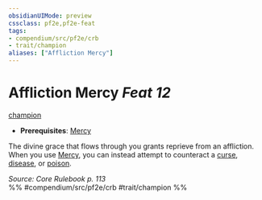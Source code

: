 ```yaml
---
obsidianUIMode: preview
cssclass: pf2e,pf2e-feat
tags:
- compendium/src/pf2e/crb
- trait/champion
aliases: ["Affliction Mercy"]
---
```

# Affliction Mercy  *Feat 12*  
[champion](/rules/traits/champion.md)  

- **Prerequisites**: [Mercy](/compendium/feats/mercy.md)

The divine grace that flows through you grants reprieve from an affliction. When you use [Mercy](/compendium/feats/mercy.md), you can instead attempt to counteract a [curse](/rules/traits/curse.md), [disease](/rules/traits/disease.md), or [poison](/rules/traits/poison.md).

*Source: Core Rulebook p. 113*  
%% #compendium/src/pf2e/crb #trait/champion %%